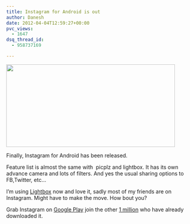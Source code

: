 ```yaml
---
title: Instagram for Android is out
author: Danesh
date: 2012-04-04T12:59:27+00:00
pvc_views:
  - 1647
dsq_thread_id:
  - 958737169

---
```

[<img loading="lazy" class="alignnone size-medium wp-image-2427" title="instagram-android" src="/wp-content/uploads/2012/04/instagram-android-450x220.jpg" alt="" width="450" height="220" srcset="/wp-content/uploads/2012/04/instagram-android-450x220.jpg 450w, /wp-content/uploads/2012/04/instagram-android.jpg 705w" sizes="(max-width: 450px) 100vw, 450px" />][1]

Finally, Instagram for Android has been released.

Feature list is almost the same with  picplz and lightbox. It has its own advance camera and lots of filters. And yes the usual sharing options to FB,Twitter, etc&#8230;

I&#8217;m using [Lightbox][2] now and love it, sadly most of my friends are on Instagram. Might have to make the move. How bout you?

Grab Instagram on [Google Play][3] join the other [1 million][4] who have already downloaded it.

 [1]: /wp-content/uploads/2012/04/instagram-android.jpg
 [2]: https://play.google.com/store/apps/details?id=com.lightbox.android.photos&feature=search_result#?t=W251bGwsMSwxLDEsImNvbS5saWdodGJveC5hbmRyb2lkLnBob3RvcyJd
 [3]: https://play.google.com/store/apps/details?id=com.instagram.android
 [4]: http://mashable.com/2012/04/04/instagram-for-android-1m-downloads/